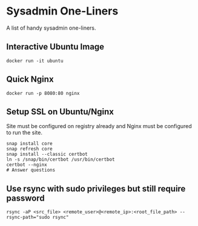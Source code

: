 # Sysadmin One-Liners

A list of handy sysadmin one-liners.

## Interactive Ubuntu Image

```
docker run -it ubuntu
```

## Quick Nginx

```
docker run -p 8080:80 nginx
```

## Setup SSL on Ubuntu/Nginx
Site must be configured on registry already and Nginx must be configured to run the site.

```
snap install core
snap refresh core
snap install --classic certbot
ln -s /snap/bin/certbot /usr/bin/certbot
certbot --nginx
# Answer questions
```

## Use rsync with sudo privileges but still require password
```
rsync -aP <src_file> <remote_user>@<remote_ip>:<root_file_path> --rsync-path="sudo rsync"
```
